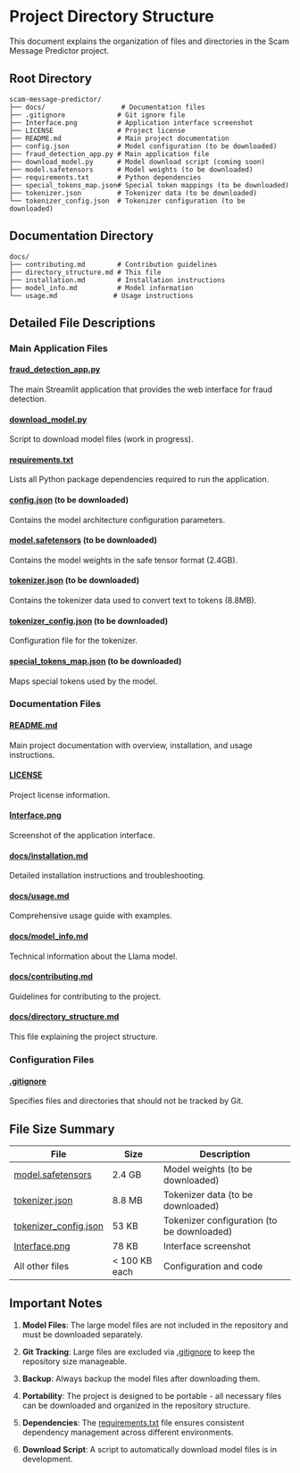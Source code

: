# Project Directory Structure

This document explains the organization of files and directories in the Scam Message Predictor project.

## Root Directory

```
scam-message-predictor/
├── docs/                   # Documentation files
├── .gitignore             # Git ignore file
├── Interface.png          # Application interface screenshot
├── LICENSE                # Project license
├── README.md              # Main project documentation
├── config.json            # Model configuration (to be downloaded)
├── fraud_detection_app.py # Main application file
├── download_model.py      # Model download script (coming soon)
├── model.safetensors      # Model weights (to be downloaded)
├── requirements.txt       # Python dependencies
├── special_tokens_map.json# Special token mappings (to be downloaded)
├── tokenizer.json         # Tokenizer data (to be downloaded)
└── tokenizer_config.json  # Tokenizer configuration (to be downloaded)
```

## Documentation Directory

```
docs/
├── contributing.md        # Contribution guidelines
├── directory_structure.md # This file
├── installation.md        # Installation instructions
├── model_info.md          # Model information
└── usage.md              # Usage instructions
```

## Detailed File Descriptions

### Main Application Files

#### [fraud_detection_app.py](file:///d:/Scam-Message-Prediction/fraud_detection_app.py)
The main Streamlit application that provides the web interface for fraud detection.

#### [download_model.py](file:///d:/Scam-Message-Prediction/download_model.py)
Script to download model files (work in progress).

#### [requirements.txt](file:///d:/Scam-Message-Prediction/requirements.txt)
Lists all Python package dependencies required to run the application.

#### [config.json](file:///d:/Scam-Message-Prediction/config.json) (to be downloaded)
Contains the model architecture configuration parameters.

#### [model.safetensors](file:///d:/Scam-Message-Prediction/model.safetensors) (to be downloaded)
Contains the model weights in the safe tensor format (2.4GB).

#### [tokenizer.json](file:///d:/Scam-Message-Prediction/tokenizer.json) (to be downloaded)
Contains the tokenizer data used to convert text to tokens (8.8MB).

#### [tokenizer_config.json](file:///d:/Scam-Message-Prediction/tokenizer_config.json) (to be downloaded)
Configuration file for the tokenizer.

#### [special_tokens_map.json](file:///d:/Scam-Message-Prediction/special_tokens_map.json) (to be downloaded)
Maps special tokens used by the model.

### Documentation Files

#### [README.md](file:///d:/Scam-Message-Prediction/README.md)
Main project documentation with overview, installation, and usage instructions.

#### [LICENSE](file:///d:/Scam-Message-Prediction/LICENSE)
Project license information.

#### [Interface.png](file:///d:/Scam-Message-Prediction/Interface.png)
Screenshot of the application interface.

#### [docs/installation.md](file:///d:/Scam-Message-Prediction/docs/installation.md)
Detailed installation instructions and troubleshooting.

#### [docs/usage.md](file:///d:/Scam-Message-Prediction/docs/usage.md)
Comprehensive usage guide with examples.

#### [docs/model_info.md](file:///d:/Scam-Message-Prediction/docs/model_info.md)
Technical information about the Llama model.

#### [docs/contributing.md](file:///d:/Scam-Message-Prediction/docs/contributing.md)
Guidelines for contributing to the project.

#### [docs/directory_structure.md](file:///d:/Scam-Message-Prediction/docs/directory_structure.md)
This file explaining the project structure.

### Configuration Files

#### [.gitignore](file:///d:/Scam-Message-Prediction/.gitignore)
Specifies files and directories that should not be tracked by Git.

## File Size Summary

| File | Size | Description |
|------|------|-------------|
| [model.safetensors](file:///d:/Scam-Message-Prediction/model.safetensors) | 2.4 GB | Model weights (to be downloaded) |
| [tokenizer.json](file:///d:/Scam-Message-Prediction/tokenizer.json) | 8.8 MB | Tokenizer data (to be downloaded) |
| [tokenizer_config.json](file:///d:/Scam-Message-Prediction/tokenizer_config.json) | 53 KB | Tokenizer configuration (to be downloaded) |
| [Interface.png](file:///d:/Scam-Message-Prediction/Interface.png) | 78 KB | Interface screenshot |
| All other files | < 100 KB each | Configuration and code |

## Important Notes

1. **Model Files**: The large model files are not included in the repository and must be downloaded separately.

2. **Git Tracking**: Large files are excluded via [.gitignore](file:///d:/Scam-Message-Prediction/.gitignore) to keep the repository size manageable.

3. **Backup**: Always backup the model files after downloading them.

4. **Portability**: The project is designed to be portable - all necessary files can be downloaded and organized in the repository structure.

5. **Dependencies**: The [requirements.txt](file:///d:/Scam-Message-Prediction/requirements.txt) file ensures consistent dependency management across different environments.

6. **Download Script**: A script to automatically download model files is in development.